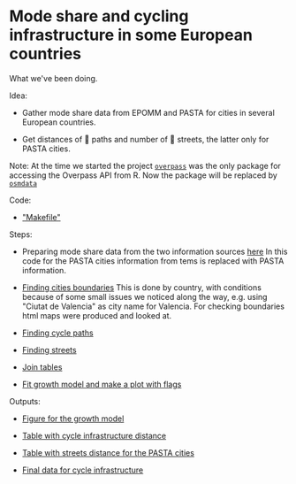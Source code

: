 Mode share and cycling infrastructure in some European countries
================================================================

What we've been doing.

Idea:

-   Gather mode share data from EPOMM and PASTA for cities in several European countries.

-   Get distances of :bicyclist: paths and number of :car: streets, the latter only for PASTA cities.

Note: At the time we started the project [`overpass`](https://github.com/hrbrmstr/overpass) was the only package for accessing the Overpass API from R. Now the package will be replaced by [`osmdata`](https://github.com/osmdatar/osmdata)

Code:

-  ["Makefile"](makefile.R)


Steps:

-   Preparing mode share data from the two information sources [here](code/data_preparation.R) In this code for the PASTA cities information from tems is replaced with PASTA information.


-   [Finding cities boundaries](code/add_boundaries.R) This is done by country, with conditions because of some small issues we noticed along the way, e.g. using "Ciutat de Valencia" as city name for Valencia. For checking boundaries html maps were produced and looked at.

-   [Finding cycle paths](code/make_overpass_queries.R)

-   [Finding streets](code/make_overpass_streets_queries.R)

-   [Join tables](code/bind_tables.R)

-   [Fit growth model and make a plot with flags](code/natalie_growthmodel.R)

Outputs:

- [Figure for the growth model](figures/kitschflags.png)

- [Table with cycle infrastructure distance](tadaaa.csv)

- [Table with streets distance for the PASTA cities](tadaaa_streets.csv)

- [Final data for cycle infrastructure](data/finaldata.csv)